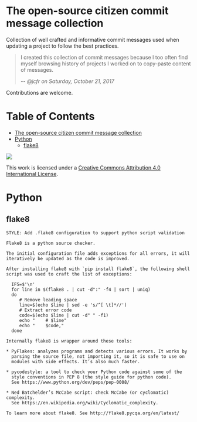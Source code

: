 The open-source citizen commit message collection
=================================================

Collection of well crafted and informative commit messages used when
updating a project to follow the best practices.

> I created this collection of commit messages because I too often
> find myself browsing history of projects I worked on to copy-paste
> content of messages.
>
> -- <cite>@jcfr on Saturday, October 21, 2017</cite>

Contributions are welcome.

Table of Contents
=================

   * [The open-source citizen commit message collection](#the-open-source-citizen-commit-message-collection)
   * [Python](#python)
      * [flake8](#flake8)

<!--
*Created by [gh-md-toc](https://github.com/ekalinin/github-markdown-toc)*
-->

[![][cc-img]][cc]

This work is licensed under a [Creative Commons Attribution 4.0 International License][cc].

[cc]: http://creativecommons.org/licenses/by/4.0/
[cc-img]: https://i.creativecommons.org/l/by/4.0/80x15.png


# Python

## flake8

```
STYLE: Add .flake8 configuration to support python script validation

Flake8 is a python source checker.

The initial configuration file adds exceptions for all errors, it will
iteratively be updated as the code is improved.

After installing flake8 with `pip install flake8`, the following shell
script was used to craft the list of exceptions:

  IFS=$'\n'
  for line in $(flake8 . | cut -d":" -f4 | sort | uniq)
  do
     # Remove leading space
     line=$(echo $line | sed -e 's/^[ \t]*//')
     # Extract error code
     code=$(echo $line | cut -d" " -f1)
     echo "    # $line"
     echo "    $code,"
  done

Internally flake8 is wrapper around these tools:

* PyFlakes: analyzes programs and detects various errors. It works by
  parsing the source file, not importing it, so it is safe to use on
  modules with side effects. It’s also much faster.

* pycodestyle: a tool to check your Python code against some of the
  style conventions in PEP 8 (the style guide for python code).
  See https://www.python.org/dev/peps/pep-0008/

* Ned Batchelder’s McCabe script: check McCabe (or cyclomatic) complexity.
  See https://en.wikipedia.org/wiki/Cyclomatic_complexity.

To learn more about flake8. See http://flake8.pycqa.org/en/latest/
```

